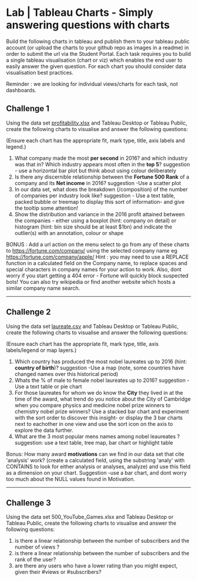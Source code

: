 # Lab | Tableau Charts - Simply answering questions with charts

Build the following charts in tableau and publish them to your tableau public account (or upload the charts to your github repo as images in a readme) in order to submit the url via the Student Portal. Each task requires you to build a single tableau visualisation (chart or viz) which enables the end user to easily answer the given question. For each chart you should consider data visualisation best practices. 

Reminder : we are looking for individual views/charts for each task, not dashboards. 

## Challenge 1 

Using the data set [profitability.xlsx](profitability.xlsx) 
and Tableau Desktop or Tableau Public, create the following charts to visualise and answer the following questions: 

(Ensure each chart has the appropriate fit, mark type, title, axis labels and legend.) 

1) What company made the most **per second** in 2016? and which industry was that in? Which industry appears most often in the **top 5**? suggestion - use a horizontal bar plot but think about using colour deliberately
2) Is there any discernible relationship between the **Fortune 500 Rank** of a company and its **Net income** in 2016? suggestion -Use a scatter plot
3) In our data set, what does the breakdown (/composition) of the number of companies per industry look like? suggestion - Use a text table, packed bubble or treemap to display this sort of information- and give the tooltip some attention!
4) Show the distribution and variance in the 2016 profit attained between the companies - either using a boxplot (hint: company on detail) or histogram (hint: bin size should be at least $1bn) and indicate the outlier(s) with an annotation, colour or shape

BONUS : Add a url action on the menu select to go from any of these charts to https://fortune.com/company/<Company> using the selected company name eg https://fortune.com/company/apple/ Hint : you may need to use a REPLACE function in a calculated field on the Company name, to replace spaces and special characters in company names for your action to work. Also, dont worry if you start getting a 404 error - Fortune will quickly block suspected bots! You can also try wikipedia or find another website which hosts a similar company name search. 
  
 -----------

## Challenge 2

Using the data set [laureate.csv](laureate.csv) 
and Tableau Desktop or Tableau Public, create the following charts to visualise and answer the following questions: 

(Ensure each chart has the appropriate fit, mark type, title, axis labels/legend or map layers.) 

1) Which country has produced the most nobel laureates up to 2016 (hint: **country of birth**)? suggestion -Use a map (note, some countries have changed names over this historical period)
2) Whats the % of male to female nobel laureates up to 2016? suggestion -Use a text table or pie chart
3) For those laureates for whom we do know the **City** they lived in at the time of the award, what trend do you notice about the City of Cambridge when you compare physics and medicine nobel prize winners to chemistry nobel prize winners? Use a stacked bar chart and experiment with the sort order to discover this insight- or display the 3 bar charts next to eachother in one view and use the sort icon on the axis to explore the data further.
4) What are the 3 most popular mens names among nobel leaureates ? suggestion: use a text table, tree map, bar chart or highlight table
  
Bonus: How many award **motivations** can we find in our data set that cite 'analysis' work? (create a calculated field, using the substring 'analy' with CONTAINS to look for either analysis or analyses, analyze) and use this field as a dimension on your chart. Suggestion -use a bar chart, and dont worry too much about the NULL values found in Motivation. 

------
  
 ## Challenge 3 
  
 Using the data set 500_YouTube_Games.xlsx and Tableau Desktop or Tableau Public, create the following charts to visualise and answer the following questions: 
  
 1) is there a linear relationship between the number of subscribers and the number of views ? 
 2) is there a linear relationship between the number of subscribers and the rank of the user? 
 3) are there any users who have a lower rating than you might expect, given their #views or #subscribers?
  
